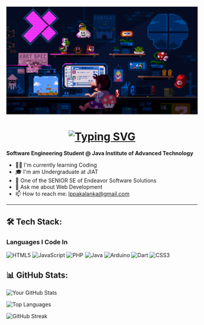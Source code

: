 ![MasterHead](https://raw.githubusercontent.com/patricnilackshan/patricnilackshan/main/images/CoverPhoto.gif)

<h1 align = "center">
<a href="https://git.io/typing-svg"><img src="https://readme-typing-svg.demolab.com?font=Fira+Code&size=75&duration=1400&pause=500&color=58a6ff&background=000000EE&center=true&multiline=true&width=1920&height=384&lines=Hello+there+!;+I'm+Pasan+Akalanka+;Welcome+to+my+GitHub+profile" alt="Typing SVG" /></a>
</h1>


**Software Engineering Student @ Java Institute of Advanced Technology**

- 👨‍💻 I'm currently learning Coding
- 🎓 I'm am Undergraduate at JIAT
- 🏢 One of the SENIOR SE of Endeavor Software Solutions
- 💬 Ask me about Web Development
- 📫 How to reach me: [lppakalanka@gmail.com](mailto:lppakalanka@gmail.com)
---

## 🛠️ Tech Stack:

### Languages I Code In
![HTML5](https://img.shields.io/badge/-HTML5-E34F26?style=flat-square&logo=html5&logoColor=white)
![JavaScript](https://img.shields.io/badge/-JavaScript-F7DF1E?style=flat-square&logo=javascript&logoColor=black)
![PHP](https://img.shields.io/badge/-PHP-777BB4?style=flat-square&logo=php&logoColor=white)
![Java](https://img.shields.io/badge/-Java-007396?style=flat-square&logo=java&logoColor=white)
![Arduino](https://img.shields.io/badge/-Arduino-00979D?style=flat-square&logo=arduino&logoColor=white)
![Dart](https://img.shields.io/badge/-Dart-0175C2?style=flat-square&logo=dart&logoColor=white)
![CSS3](https://img.shields.io/badge/-CSS3-1572B6?style=flat-square&logo=css3&logoColor=white)

## 📊 GitHub Stats:

![Your GitHub Stats](https://github-readme-stats.vercel.app/api?username=PasanAkalanka&show_icons=true&theme=dark)

![Top Languages](https://github-readme-stats.vercel.app/api/top-langs/?username=indeepa23&layout=compact&theme=dark)

![GitHub Streak](https://streak-stats.demolab.com/?user=indeepa23&theme=dark)


